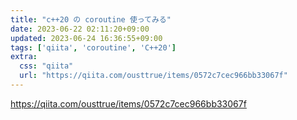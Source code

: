 ```yaml
---
title: "c++20 の coroutine 使ってみる"
date: 2023-06-22 02:11:20+09:00
updated: 2023-06-24 16:36:55+09:00
tags: ['qiita', 'coroutine', 'C++20']
extra:
  css: "qiita"
  url: "https://qiita.com/ousttrue/items/0572c7cec966bb33067f"
---
```


<https://qiita.com/ousttrue/items/0572c7cec966bb33067f>
